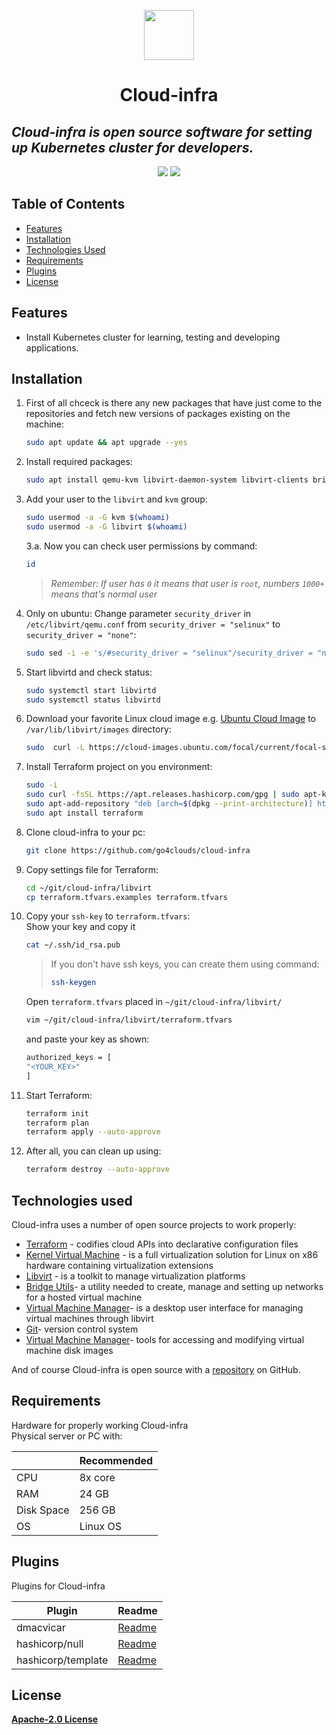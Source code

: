 <p align="center">
  <img src="https://avatars.githubusercontent.com/u/100899821?s=200&v=4"
  width="80" height="80" />
</p>

# <p align="center"> Cloud-infra</p>
## _**Cloud-infra** is open source software for setting up Kubernetes cluster for developers._

[comment]: # (Short text that can be added in future)

<div align="center"> <img src="https://img.shields.io/badge/terraform-%235835CC.svg?style=for-the-badge&logo=terraform&logoColor=white">

<img src="https://img.shields.io/badge/kubernetes-%23326ce5.svg?style=for-the-badge&logo=kubernetes&logoColor=white">
 </div>

## Table of Contents

* [Features](#features)
* [Installation](#installation)
* [Technologies Used](#technologies-used)
* [Requirements](#requirements)
* [Plugins](#plugins)
* [License](#license)

## Features

- Install Kubernetes cluster for learning, testing and developing applications. 

## Installation

1. First of all chceck is there any new packages that have just come to the repositories and fetch new versions of packages existing on the machine:
    ```sh
    sudo apt update && apt upgrade --yes
    ```
2. Install required packages:
    ```sh
    sudo apt install qemu-kvm libvirt-daemon-system libvirt-clients bridge-utils virt-manager git-core libguestfs-tools jq
    ```
3. Add your user to the `libvirt` and `kvm` group:
    ```sh
    sudo usermod -a -G kvm $(whoami)
    sudo usermod -a -G libvirt $(whoami)
    ```
    3.a. Now you can check user permissions by command:
    ```sh
    id
    ```
   >_Remember: If user has `0` it means that user is `root`, numbers `1000+` means that's normal user_

4. Only on ubuntu: Change parameter `security_driver` in `/etc/libvirt/qemu.conf` from `security_driver = "selinux"` to `security_driver = "none"`:
    ```sh
    sudo sed -i -e 's/#security_driver = "selinux"/security_driver = "none"/g' /etc/libvirt/qemu.conf
    ```
5. Start libvirtd and check status:
    ```sh
    sudo systemctl start libvirtd
    sudo systemctl status libvirtd
    ```

6. Download your favorite Linux cloud image e.g. [Ubuntu Cloud Image][UbCi] to `/var/lib/libvirt/images` directory:
    ```sh
    sudo  curl -L https://cloud-images.ubuntu.com/focal/current/focal-server-cloudimg-amd64.img --output /var/lib/libvirt/images/focal-server-cloudimg-amd64.img
    ```
    
7.  Install Terraform project on you environment:
    ```sh
    sudo -i
    sudo curl -fsSL https://apt.releases.hashicorp.com/gpg | sudo apt-key add -
    sudo apt-add-repository "deb [arch=$(dpkg --print-architecture)] https://apt.releases.hashicorp.com $(lsb_release -cs) main"
    sudo apt install terraform
    ```
8.  Clone cloud-infra to your pc:
     ```sh
    git clone https://github.com/go4clouds/cloud-infra
    ```
9.  Copy settings file for Terraform:
     ```sh
    cd ~/git/cloud-infra/libvirt
    cp terraform.tfvars.examples terraform.tfvars
    ```  
10. Copy your `ssh-key` to `terraform.tfvars`:  
    Show your key and copy it
    ```sh
    cat ~/.ssh/id_rsa.pub
    ```
    >If you don't have ssh keys, you can create them using command:
    >```sh
    >ssh-keygen
    >```
    Open `terraform.tfvars` placed in `~/git/cloud-infra/libvirt/`

    ```sh
    vim ~/git/cloud-infra/libvirt/terraform.tfvars
    ```
    and paste your key as shown:

    ```sh
    authorized_keys = [
    "<YOUR_KEY>"
    ]
    ```

11. Start Terraform:
    ```sh
    terraform init
    terraform plan
    terraform apply --auto-approve
    ```
12. After all, you can clean up using:
    ```sh
    terraform destroy --auto-approve
    ```
    
## Technologies used

Cloud-infra uses a number of open source projects to work properly:

- [Terraform][TF] - codifies cloud APIs into declarative configuration files
- [Kernel Virtual Machine][KVM] - is a full virtualization solution for Linux on x86 hardware containing virtualization extensions
- [Libvirt][LV] - is a toolkit to manage virtualization platforms
- [Bridge Utils][BU]- a utility needed to create, manage and setting up networks for a hosted virtual machine
- [Virtual Machine Manager][VMM]-  is a desktop user interface for managing virtual machines through libvirt
- [Git][GIT]- version control system
- [Virtual Machine Manager][LGFS]-  tools for accessing and modifying virtual machine disk images

And of course Cloud-infra is open source with a [repository][repo] on GitHub.

## Requirements

Hardware for properly working Cloud-infra  
Physical server or PC with:

|  | Recommended |
| ------ | ------ |
| CPU | 8x core|
| RAM | 24 GB |
| Disk Space |  256 GB |
| OS | Linux OS |

## Plugins

Plugins for Cloud-infra  

|Plugin  | Readme |
| ------ | ------ |
| dmacvicar | [Readme][dma]|
| hashicorp/null | [Readme][null] |
| hashicorp/template |  [Readme][tmpl] |

## License

**[Apache-2.0 License][License]**

[//]: # (These are reference links used in the body)

   [UbCi]: <https://cloud-images.ubuntu.com/>
   [TF]: <https://www.terraform.io>
   [KVM]: <https://phoenixnap.com/kb/ubuntu-install-kvm>
   [repo]: <https://github.com/go4clouds/cloud-infra>
   [LV]: <https://libvirt.org>
   [BU]: <https://www.linuxfromscratch.org/blfs/view/cvs/basicnet/bridge-utils.html>
   [VMM]: <https://virt-manager.org>
   [GIT]: <https://git-scm.com/about>
   [LGFS]: <https://libguestfs.org>
   [License]: <https://github.com/go4clouds/cloud-infra/blob/main/LICENSE>

   [dma]: <https://registry.terraform.io/providers/dmacvicar/libvirt/latest/docs>
   [null]: <https://registry.terraform.io/providers/hashicorp/null/latest/docs>
   [tmpl]: <https://registry.terraform.io/providers/hashicorp/template/latest/docs>
